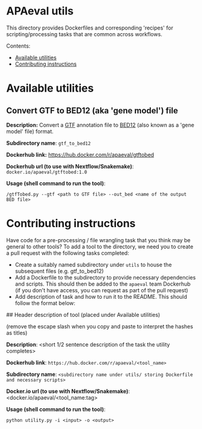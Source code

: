 # APAeval utils

This directory provides Dockerfiles and corresponding 'recipes' for scripting/processing tasks that are common across workflows.

Contents:
- [Available utilities](#Available-utilities)
- [Contributing instructions](#Contributing-instructions)

# Available utilities

## Convert GTF to BED12 (aka 'gene model') file

**Description:** Convert a [GTF](https://genome.ucsc.edu/FAQ/FAQformat.html#format4) annotation file to [BED12](https://genome.ucsc.edu/FAQ/FAQformat.html#format1) (also known as a 'gene model' file) format.

**Subdirectory name**: `gtf_to_bed12`

**Dockerhub link:** https://hub.docker.com/r/apaeval/gtftobed

**Dockerhub url (to use with Nextflow/Snakemake)**: `docker.io/apaeval/gtftobed:1.0`

**Usage (shell command to run the tool)**:
```
/gtfTobed.py --gtf <path to GTF file> --out_bed <name of the output BED file>
```


# Contributing instructions

Have code for a pre-processing / file wrangling task that you think may be general to other tools? To add a tool to the directory, we need you to create a pull request with the following tasks completed:

- Create a suitably named subdirectory under `utils` to house the subsequent files (e.g. gtf_to_bed12)
- Add a Dockerfile to the subdirectory to provide necessary dependencies and scripts. This should then be added to the `apaeval` team Dockerhub (if you don't have access, you can request as part of the pull request)
- Add description of task and how to run it to the README. This should follow the format below:


\## Header description of tool (placed under Available utilities)

(remove the escape slash when you copy and paste to interpret the hashes as titles)

**Description**: <short 1/2 sentence description of the task the utility completes>

**Dockerhub link**: `https://hub.docker.com/r/apaeval/<tool_name>`

**Subdirectory name**: `<subdirectory name under utils/ storing Dockerfile and necessary scripts>`

**Docker.io url (to use with Nextflow/Snakemake)**: <docker.io/apaeval/<tool_name:tag>

**Usage (shell command to run the tool)**:

```
python utility.py -i <input> -o <output>
```
